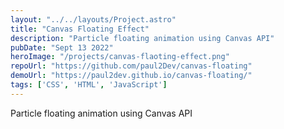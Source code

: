 ```yaml
---
layout: "../../layouts/Project.astro"
title: "Canvas Floating Effect"
description: "Particle floating animation using Canvas API"
pubDate: "Sept 13 2022"
heroImage: "/projects/canvas-flaoting-effect.png"
repoUrl: "https://github.com/paul2Dev/canvas-floating"
demoUrl: "https://paul2dev.github.io/canvas-floating/"
tags: ['CSS', 'HTML', 'JavaScript']
--- 
```


Particle floating animation using Canvas API


